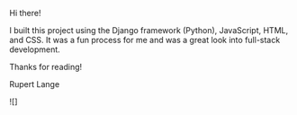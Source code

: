 Hi there!

I built this project using the Django framework (Python), JavaScript, HTML, and CSS.
It was a fun process for me and was a great look into full-stack development.

Thanks for reading!

Rupert Lange

![]
